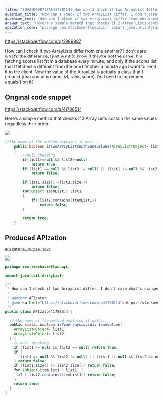 ```yaml
---
title: "[Q#2989987][A#41788514] How can I check if two ArrayList differ, I don't care what's changed"
question_title: "How can I check if two ArrayList differ, I don't care what's changed"
question_text: "How can I check if two ArrayLists differ from one another? I don't care what's the difference, I just want to know if they're not the same. I'm fetching scores list from a database every minute, and only if the scores list that I fetched is different from the one I fetched a minute ago I want to send it to the client. Now the value of the ArrayList is actually a class that I created (that contains name, lvl, rank, score). Do I need to implement equals() on it?"
answer_text: "Here's a simple method that checks if 2 Array Lists contain the same values regardless their order."
apization_code: "package com.stackoverflow.api;  import java.util.ArrayList;  /**  * How can I check if two ArrayList differ, I don't care what's changed  *  * @author APIzator  * @see <a href=\"https://stackoverflow.com/a/41788514\">https://stackoverflow.com/a/41788514</a>  */ public class APIzator41788514 {    // the name of the method explains it well...   public static boolean isTwoArrayListsWithSameValues(     ArrayList<Object> list1,     ArrayList<Object> list2   ) {     // null checking     if (list1 == null && list2 == null) return true;     if (       (list1 == null && list2 != null) || (list1 != null && list2 == null)     ) return false;     if (list1.size() != list2.size()) return false;     for (Object itemList1 : list1) {       if (!list2.contains(itemList1)) return false;     }     return true;   } }"
---
```


https://stackoverflow.com/q/2989987

How can I check if two ArrayLists differ from one another? I don&#x27;t care what&#x27;s the difference, I just want to know if they&#x27;re not the same.
I&#x27;m fetching scores list from a database every minute, and only if the scores list that I fetched is different from the one I fetched a minute ago I want to send it to the client.
Now the value of the ArrayList is actually a class that I created (that contains name, lvl, rank, score).
Do I need to implement equals() on it?



## Original code snippet

https://stackoverflow.com/a/41788514

Here&#x27;s a simple method that checks if 2 Array Lists contain the same values regardless their order.

<div class="code-logo"><img src="/stackoverflow.png" /></div>

```java
//the name of the method explains it well...
    public boolean isTwoArrayListsWithSameValues(ArrayList<Object> list1, ArrayList<Object> list2)
    {
        //null checking
        if(list1==null && list2==null)
            return true;
        if((list1 == null && list2 != null) || (list1 != null && list2 == null))
            return false;

        if(list1.size()!=list2.size())
            return false;
        for(Object itemList1: list1)
        {
            if(!list2.contains(itemList1))
                return false;
        }

        return true;
    }
```

## Produced APIzation

[`APIzator41788514.java`](https://github.com/pasqualesalza/apization/raw/main/data/search/APIzator41788514.java)

<div class="code-logo"><img src="/apizator.png" /></div>

```java
package com.stackoverflow.api;

import java.util.ArrayList;

/**
 * How can I check if two ArrayList differ, I don't care what's changed
 *
 * @author APIzator
 * @see <a href="https://stackoverflow.com/a/41788514">https://stackoverflow.com/a/41788514</a>
 */
public class APIzator41788514 {

  // the name of the method explains it well...
  public static boolean isTwoArrayListsWithSameValues(
    ArrayList<Object> list1,
    ArrayList<Object> list2
  ) {
    // null checking
    if (list1 == null && list2 == null) return true;
    if (
      (list1 == null && list2 != null) || (list1 != null && list2 == null)
    ) return false;
    if (list1.size() != list2.size()) return false;
    for (Object itemList1 : list1) {
      if (!list2.contains(itemList1)) return false;
    }
    return true;
  }
}

```
